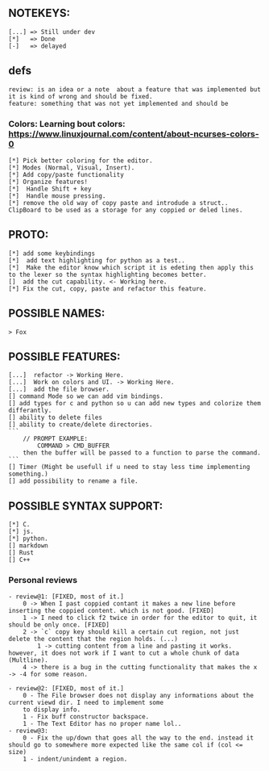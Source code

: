 ## NOTEKEYS:
    [...] => Still under dev
    [*]   => Done
    [-]   => delayed

## defs
    review: is an idea or a note  about a feature that was implemented but it is kind of wrong and should be fixed.
    feature: something that was not yet implemented and should be

### Colors: Learning bout colors: https://www.linuxjournal.com/content/about-ncurses-colors-0
    [*] Pick better coloring for the editor.
    [*] Modes (Normal, Visual, Insert).
    [*] Add copy/paste functionality
    [*] Organize features!
    [*]  Handle Shift + key
    [*]  Handle mouse pressing.
    [*] remove the old way of copy paste and introdude a struct.. ClipBoard to be used as a storage for any coppied or deled lines.

## PROTO:

    [*] add some keybindings
    [*]  add text highlighting for python as a test..
    [*]  Make the editor know which script it is edeting then apply this to the lexer so the syntax highlighting becomes better.
    []  add the cut capability. <- Working here.
    [*] Fix the cut, copy, paste and refactor this feature.
    

## POSSIBLE NAMES:
    > Fox

## POSSIBLE FEATURES:
    
    [...]  refactor -> Working Here.
    [...]  Work on colors and UI. -> Working Here.
    [...]  add the file browser.
    [] command Mode so we can add vim bindings.
    [] add types for c and python so u can add new types and colorize them differantly.    
    [] ability to delete files    
    [] ability to create/delete directories.
    ```
        // PROMPT EXAMPLE:
            COMMAND > CMD_BUFFER
        then the buffer will be passed to a function to parse the command.
    ```
    [] Timer (Might be usefull if u need to stay less time implementing something.)
    [] add possibility to rename a file.

## POSSIBLE SYNTAX SUPPORT:
    [*] C.
    [*] js.
    [*] python.
    [] markdown
    [] Rust
    [] C++

### Personal reviews
    - review@1: [FIXED, most of it.]
        0 -> When I past coppied contant it makes a new line before inserting the coppied content. which is not good. [FIXED]
        1 -> I need to click f2 twice in order for the editor to quit, it should be only once. [FIXED]
        2 -> `c` copy key should kill a certain cut region, not just delete the content that the region holds. (...)
            1 -> cutting content from a line and pasting it works. however, it does not work if I want to cut a whole chunk of data (Multline).
        4 -> there is a bug in the cutting functionality that makes the x -> -4 for some reason.

    - review@2: [FIXED, most of it.]
        0 - The File browser does not display any informations about the current viewd dir. I need to implement some 
        to display info.
        1 - Fix buff constructor backspace.
        1 - The Text Editor has no proper name lol..
    - review@3:
        0 - Fix the up/down that goes all the way to the end. instead it should go to somewhere more expected like the same col if (col <= size)
        1 - indent/unindemt a region.








